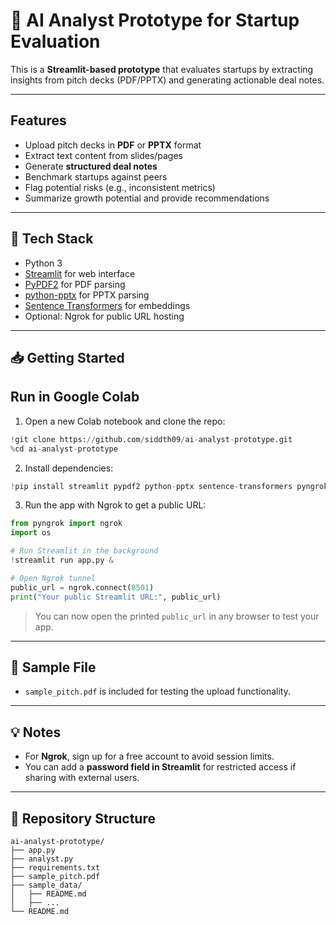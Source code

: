 # 🚀 AI Analyst Prototype for Startup Evaluation

This is a **Streamlit-based prototype** that evaluates startups by extracting insights from pitch decks (PDF/PPTX) and generating actionable deal notes.

---

## Features

- Upload pitch decks in **PDF** or **PPTX** format
- Extract text content from slides/pages
- Generate **structured deal notes**
- Benchmark startups against peers
- Flag potential risks (e.g., inconsistent metrics)
- Summarize growth potential and provide recommendations

---

## 🔧 Tech Stack

- Python 3
- [Streamlit](https://streamlit.io/) for web interface
- [PyPDF2](https://pypi.org/project/PyPDF2/) for PDF parsing
- [python-pptx](https://python-pptx.readthedocs.io/) for PPTX parsing
- [Sentence Transformers](https://www.sbert.net/) for embeddings
- Optional: Ngrok for public URL hosting

---

## 📥 Getting Started

## Run in Google Colab

1. Open a new Colab notebook and clone the repo:

```python
!git clone https://github.com/siddth09/ai-analyst-prototype.git
%cd ai-analyst-prototype
```

2. Install dependencies:

```python
!pip install streamlit pypdf2 python-pptx sentence-transformers pyngrok
```

3. Run the app with Ngrok to get a public URL:

```python
from pyngrok import ngrok
import os

# Run Streamlit in the background
!streamlit run app.py &

# Open Ngrok tunnel
public_url = ngrok.connect(8501)
print("Your public Streamlit URL:", public_url)
```

> You can now open the printed `public_url` in any browser to test your app.

---

## 📝 Sample File

* `sample_pitch.pdf` is included for testing the upload functionality.

---

## 💡 Notes

* For **Ngrok**, sign up for a free account to avoid session limits.
* You can add a **password field in Streamlit** for restricted access if sharing with external users.

---

## 📂 Repository Structure

```
ai-analyst-prototype/
├── app.py
├── analyst.py
├── requirements.txt
├── sample_pitch.pdf
├── sample_data/
│   ├── README.md
│   ├── ...
└── README.md
